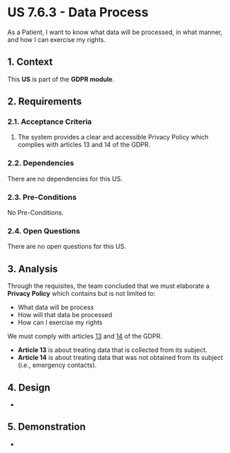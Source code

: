 # US 7.6.3 - Data Process

As a Patient, I want to know what data will be processed, in what manner, and how I can exercise my rights.

## 1. Context

This **US** is part of the **GDPR module**.

## 2. Requirements

### 2.1. Acceptance Criteria

1. The system provides a clear and accessible Privacy Policy which complies with articles 13 and 14 of the GDPR.

### 2.2. Dependencies

There are no dependencies for this US.

### 2.3. Pre-Conditions

No Pre-Conditions.

### 2.4. Open Questions

There are no open questions for this US.

## 3. Analysis

Through the requisites, the team concluded that we must elaborate a **Privacy Policy** which contains but is not limited to:
* What data will be process
* How will that data be processed
* How can I exercise my rights

We must comply with articles [13](https://gdpr-info.eu/art-13-gdpr/) and [14](https://gdpr-info.eu/art-14-gdpr/) of the GDPR.
* **Article 13** is about treating data that is collected from its subject.
* **Article 14** is about treating data that was not obtained from its subject (i.e., emergency contacts).

## 4. Design

-

## 5. Demonstration

-